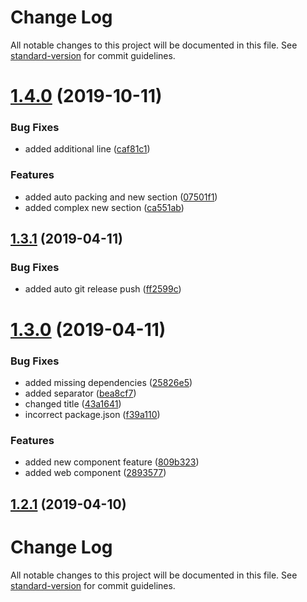 # Change Log

All notable changes to this project will be documented in this file. See [standard-version](https://github.com/conventional-changelog/standard-version) for commit guidelines.

# [1.4.0](https://github.com/phillipharding/Spoon-Knife/compare/v1.3.1...v1.4.0) (2019-10-11)


### Bug Fixes

* added additional line ([caf81c1](https://github.com/phillipharding/Spoon-Knife/commit/caf81c1))


### Features

* added auto packing and new section ([07501f1](https://github.com/phillipharding/Spoon-Knife/commit/07501f1))
* added complex new section ([ca551ab](https://github.com/phillipharding/Spoon-Knife/commit/ca551ab))



## [1.3.1](https://github.com/phillipharding/Spoon-Knife/compare/v1.3.0...v1.3.1) (2019-04-11)


### Bug Fixes

* added auto git release push ([ff2599c](https://github.com/phillipharding/Spoon-Knife/commit/ff2599c))



# [1.3.0](https://github.com/phillipharding/Spoon-Knife/compare/v1.2.1...v1.3.0) (2019-04-11)


### Bug Fixes

* added missing dependencies ([25826e5](https://github.com/phillipharding/Spoon-Knife/commit/25826e5))
* added separator ([bea8cf7](https://github.com/phillipharding/Spoon-Knife/commit/bea8cf7))
* changed title ([43a1641](https://github.com/phillipharding/Spoon-Knife/commit/43a1641))
* incorrect package.json ([f39a110](https://github.com/phillipharding/Spoon-Knife/commit/f39a110))


### Features

* added new component feature ([809b323](https://github.com/phillipharding/Spoon-Knife/commit/809b323))
* added web component ([2893577](https://github.com/phillipharding/Spoon-Knife/commit/2893577))



## [1.2.1](https://github.com/phillipharding/Spoon-Knife/compare/v1.2.0...v1.2.1) (2019-04-10)



# Change Log

All notable changes to this project will be documented in this file. See [standard-version](https://github.com/conventional-changelog/standard-version) for commit guidelines.
